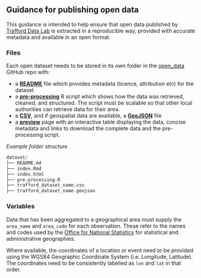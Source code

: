 ## Guidance for publishing open data

This guidance is intended to help ensure that open data published by [Trafford Data Lab](www.trafforddatalab.io) is extracted in a reproducible way, provided with accurate metadata and available in an open format.

### Files
Each open dataset needs to be stored in its own folder in the [open_data](https://github.com/traffordDataLab/open_data) GitHub repo with:

- a **[README](template/README.md)** file which provides metadata (licence, attribution etc) for the dataset
- a **[pre-processing](template/pre-processing.R)** R script which shows how the data was retrieved, cleaned, and structured. The script must be scalable so that other local authorities can retrieve data for their area.
- a [**CSV**](https://www.w3.org/TR/tabular-data-primer/), and if geospatial data are available, a [**GeoJSON**](https://geojson.org/) file
- a [**preview**](template/index.Rmd) page with an interactive table displaying the data, concise metadata and links to download the complete data and the pre-processing script.

*Example folder structure*
```r
dataset/
├── README.md
├── index.Rmd
├── index.html
├── pre-processing.R
├── trafford_dataset_name.csv
├── trafford_dataset_name.geojson
```

### Variables
Data that has been aggregated to a geographical area must supply the `area_name` and `area_code` for each observation. These refer to the names and codes used by the [Office for National Statistics](https://www.ons.gov.uk/methodology/geography/geographicalproducts/namescodesandlookups/namesandcodeslistings) for statistical and administrative geographies.

Where available, the coordinates of a location or event need to be provided using the WGS84 Geographic Coordinate System (i.e. Longitude, Latitude). The coordinates need to be consistently labelled as `lon` and `lat` in that order.